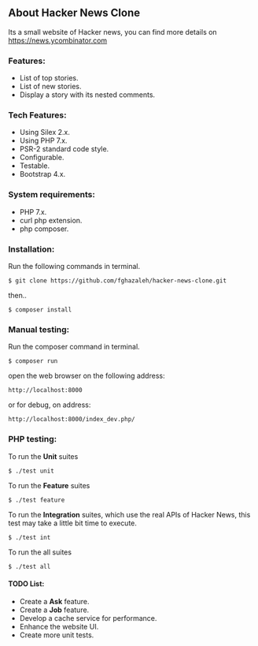 ## About Hacker News Clone

Its a small website of Hacker news, you can find more details on https://news.ycombinator.com

### Features:
- List of top stories.
- List of new stories.
- Display a story with its nested comments.

### Tech Features:
- Using Silex 2.x.
- Using PHP 7.x.
- PSR-2 standard code style.
- Configurable.
- Testable.
- Bootstrap 4.x.

### System requirements:
- PHP 7.x.
- curl php extension.
- php composer.

### Installation:

Run the following commands in terminal.

~~~
$ git clone https://github.com/fghazaleh/hacker-news-clone.git
~~~
then..
~~~
$ composer install
~~~

### Manual testing:

Run the composer command in terminal. 
~~~
$ composer run
~~~
open the web browser on the following address:
~~~
http://localhost:8000
~~~

or for debug, on address:
~~~
http://localhost:8000/index_dev.php/
~~~

### PHP testing:

To run the **Unit** suites
~~~
$ ./test unit
~~~

To run the **Feature** suites
~~~
$ ./test feature
~~~

To run the **Integration** suites, which use the real APIs of Hacker News,
 this test may take a little bit time to execute.
~~~
$ ./test int
~~~

To run the all suites
~~~
$ ./test all
~~~

#### TODO List:
- Create a **Ask** feature.
- Create a **Job** feature.
- Develop a cache service for performance. 
- Enhance the website UI.
- Create more unit tests.